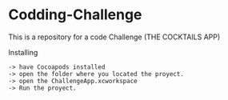 # Codding-Challenge
This is a repository for a code Challenge (THE COCKTAILS APP)


Installing
  
    -> have Cocoapods installed
    -> open the folder where you located the proyect.
    -> open the ChallengeApp.xcworkspace
    -> Run the proyect.
    
